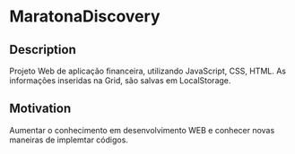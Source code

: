 # MaratonaDiscovery

## Description

Projeto Web de aplicação financeira, utilizando JavaScript, CSS, HTML.
As informações inseridas na Grid, são salvas em LocalStorage.

## Motivation

Aumentar o conhecimento em desenvolvimento WEB e conhecer novas maneiras de implemtar códigos.


